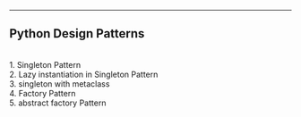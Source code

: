 ----------------------
Python Design Patterns
----------------------
<br>
1. Singleton Pattern <br>
2. Lazy instantiation in Singleton Pattern <br>
3. singleton with metaclass <br>
4. Factory Pattern <br>
5. abstract factory Pattern <br>

